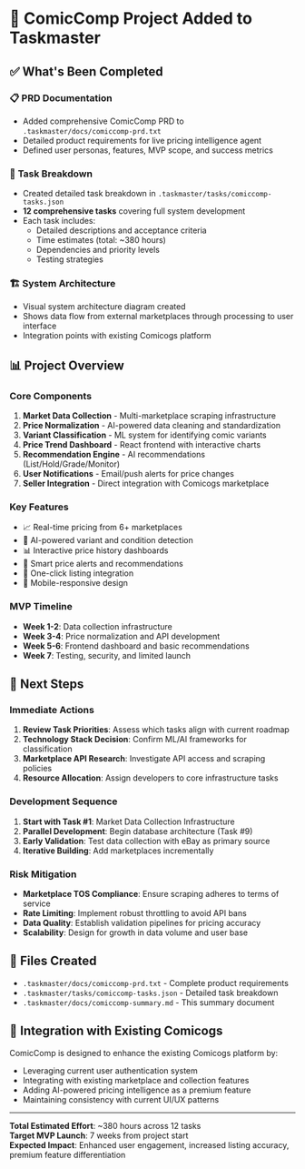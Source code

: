 # 🧠 ComicComp Project Added to Taskmaster

## ✅ What's Been Completed

### 📋 **PRD Documentation**
- Added comprehensive ComicComp PRD to `.taskmaster/docs/comiccomp-prd.txt`
- Detailed product requirements for live pricing intelligence agent
- Defined user personas, features, MVP scope, and success metrics

### 🎯 **Task Breakdown**
- Created detailed task breakdown in `.taskmaster/tasks/comiccomp-tasks.json`
- **12 comprehensive tasks** covering full system development
- Each task includes:
  - Detailed descriptions and acceptance criteria
  - Time estimates (total: ~380 hours)
  - Dependencies and priority levels
  - Testing strategies

### 🏗️ **System Architecture**
- Visual system architecture diagram created
- Shows data flow from external marketplaces through processing to user interface
- Integration points with existing Comicogs platform

## 📊 **Project Overview**

### **Core Components**
1. **Market Data Collection** - Multi-marketplace scraping infrastructure
2. **Price Normalization** - AI-powered data cleaning and standardization  
3. **Variant Classification** - ML system for identifying comic variants
4. **Price Trend Dashboard** - React frontend with interactive charts
5. **Recommendation Engine** - AI recommendations (List/Hold/Grade/Monitor)
6. **User Notifications** - Email/push alerts for price changes
7. **Seller Integration** - Direct integration with Comicogs marketplace

### **Key Features**
- 📈 Real-time pricing from 6+ marketplaces
- 🤖 AI-powered variant and condition detection
- 📊 Interactive price history dashboards
- 🔔 Smart price alerts and recommendations
- 🛒 One-click listing integration
- 📱 Mobile-responsive design

### **MVP Timeline**
- **Week 1-2**: Data collection infrastructure
- **Week 3-4**: Price normalization and API development
- **Week 5-6**: Frontend dashboard and basic recommendations
- **Week 7**: Testing, security, and limited launch

## 🚀 **Next Steps**

### **Immediate Actions**
1. **Review Task Priorities**: Assess which tasks align with current roadmap
2. **Technology Stack Decision**: Confirm ML/AI frameworks for classification
3. **Marketplace API Research**: Investigate API access and scraping policies
4. **Resource Allocation**: Assign developers to core infrastructure tasks

### **Development Sequence**
1. **Start with Task #1**: Market Data Collection Infrastructure
2. **Parallel Development**: Begin database architecture (Task #9)
3. **Early Validation**: Test data collection with eBay as primary source
4. **Iterative Building**: Add marketplaces incrementally

### **Risk Mitigation**
- **Marketplace TOS Compliance**: Ensure scraping adheres to terms of service
- **Rate Limiting**: Implement robust throttling to avoid API bans
- **Data Quality**: Establish validation pipelines for pricing accuracy
- **Scalability**: Design for growth in data volume and user base

## 📁 **Files Created**
- `.taskmaster/docs/comiccomp-prd.txt` - Complete product requirements
- `.taskmaster/tasks/comiccomp-tasks.json` - Detailed task breakdown
- `.taskmaster/docs/comiccomp-summary.md` - This summary document

## 🎯 **Integration with Existing Comicogs**
ComicComp is designed to enhance the existing Comicogs platform by:
- Leveraging current user authentication system
- Integrating with existing marketplace and collection features
- Adding AI-powered pricing intelligence as a premium feature
- Maintaining consistency with current UI/UX patterns

---

**Total Estimated Effort**: ~380 hours across 12 tasks  
**Target MVP Launch**: 7 weeks from project start  
**Expected Impact**: Enhanced user engagement, increased listing accuracy, premium feature differentiation 
